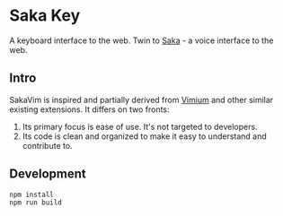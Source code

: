 # Saka Key

A keyboard interface to the web. Twin to [Saka](https://github.com/lusakasa/saka) - a voice interface to the web.

## Intro

SakaVim is inspired and partially derived from [Vimium](https://github.com/philc/vimium) and other similar existing extensions. It differs on two fronts:
1. Its primary focus is ease of use. It's not targeted to developers.
2. Its code is clean and organized to make it easy to understand and contribute to.

## Development

```
npm install
npm run build
```

